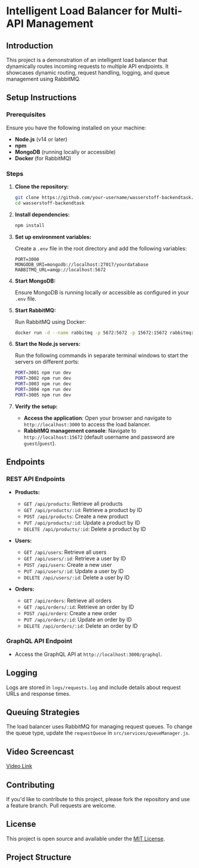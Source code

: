 # Intelligent Load Balancer for Multi-API Management

## Introduction
This project is a demonstration of an intelligent load balancer that dynamically routes incoming requests to multiple API endpoints. It showcases dynamic routing, request handling, logging, and queue management using RabbitMQ.

## Setup Instructions

### Prerequisites
Ensure you have the following installed on your machine:
- **Node.js** (v14 or later)
- **npm**
- **MongoDB** (running locally or accessible)
- **Docker** (for RabbitMQ)

### Steps

1. **Clone the repository:**

    ```bash
    git clone https://github.com/your-username/wasserstoff-backendtask.git
    cd wasserstoff-backendtask
    ```

2. **Install dependencies:**

    ```bash
    npm install
    ```

3. **Set up environment variables:**

    Create a `.env` file in the root directory and add the following variables:

    ```env
    PORT=3000
    MONGODB_URI=mongodb://localhost:27017/yourdatabase
    RABBITMQ_URL=amqp://localhost:5672
    ```

4. **Start MongoDB:**

    Ensure MongoDB is running locally or accessible as configured in your `.env` file.

5. **Start RabbitMQ:**

    Run RabbitMQ using Docker:

    ```bash
    docker run -d --name rabbitmq -p 5672:5672 -p 15672:15672 rabbitmq:3-management
    ```

6. **Start the Node.js servers:**

    Run the following commands in separate terminal windows to start the servers on different ports:

    ```bash
    PORT=3001 npm run dev
    PORT=3002 npm run dev
    PORT=3003 npm run dev
    PORT=3004 npm run dev
    PORT=3005 npm run dev
    ```

7. **Verify the setup:**

    - **Access the application**: Open your browser and navigate to `http://localhost:3000` to access the load balancer.
    - **RabbitMQ management console**: Navigate to `http://localhost:15672` (default username and password are `guest`/`guest`).

## Endpoints

### REST API Endpoints

- **Products:**
  - `GET /api/products`: Retrieve all products
  - `GET /api/products/:id`: Retrieve a product by ID
  - `POST /api/products`: Create a new product
  - `PUT /api/products/:id`: Update a product by ID
  - `DELETE /api/products/:id`: Delete a product by ID

- **Users:**
  - `GET /api/users`: Retrieve all users
  - `GET /api/users/:id`: Retrieve a user by ID
  - `POST /api/users`: Create a new user
  - `PUT /api/users/:id`: Update a user by ID
  - `DELETE /api/users/:id`: Delete a user by ID

- **Orders:**
  - `GET /api/orders`: Retrieve all orders
  - `GET /api/orders/:id`: Retrieve an order by ID
  - `POST /api/orders`: Create a new order
  - `PUT /api/orders/:id`: Update an order by ID
  - `DELETE /api/orders/:id`: Delete an order by ID

### GraphQL API Endpoint
- Access the GraphQL API at `http://localhost:3000/graphql`.

## Logging
Logs are stored in `logs/requests.log` and include details about request URLs and response times.

## Queuing Strategies
The load balancer uses RabbitMQ for managing request queues. To change the queue type, update the `requestQueue` in `src/services/queueManager.js`.

## Video Screencast
[Video Link](#)

## Contributing
If you'd like to contribute to this project, please fork the repository and use a feature branch. Pull requests are welcome.

## License
This project is open source and available under the [MIT License](LICENSE).

## Project Structure

